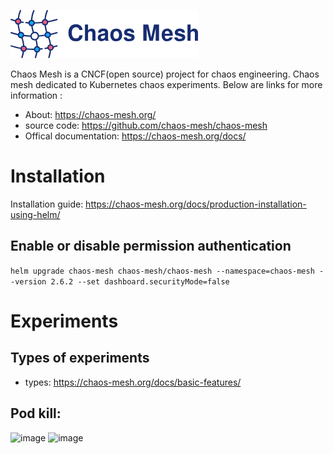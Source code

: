 
![Alt text](image.png)

Chaos Mesh is a CNCF(open source) project for chaos engineering. Chaos mesh dedicated  to Kubernetes chaos experiments. Below are links for more information :

* About: https://chaos-mesh.org/
* source code: https://github.com/chaos-mesh/chaos-mesh
* Offical documentation: https://chaos-mesh.org/docs/


# Installation

Installation guide: https://chaos-mesh.org/docs/production-installation-using-helm/

## Enable or disable permission authentication

`helm upgrade chaos-mesh chaos-mesh/chaos-mesh --namespace=chaos-mesh --version 2.6.2 --set dashboard.securityMode=false`

# Experiments

## Types of experiments
* types: https://chaos-mesh.org/docs/basic-features/

## Pod kill:

<img width="958" alt="image" src="https://github.com/cloudtechner/chaos-engineering-tools/assets/87966660/10e0a140-5357-4bb2-821f-318f09b25ce5">

<img width="489" alt="image" src="https://github.com/cloudtechner/chaos-engineering-tools/assets/87966660/5c2669f4-4ffc-47bc-b134-7ea70c01d180">

